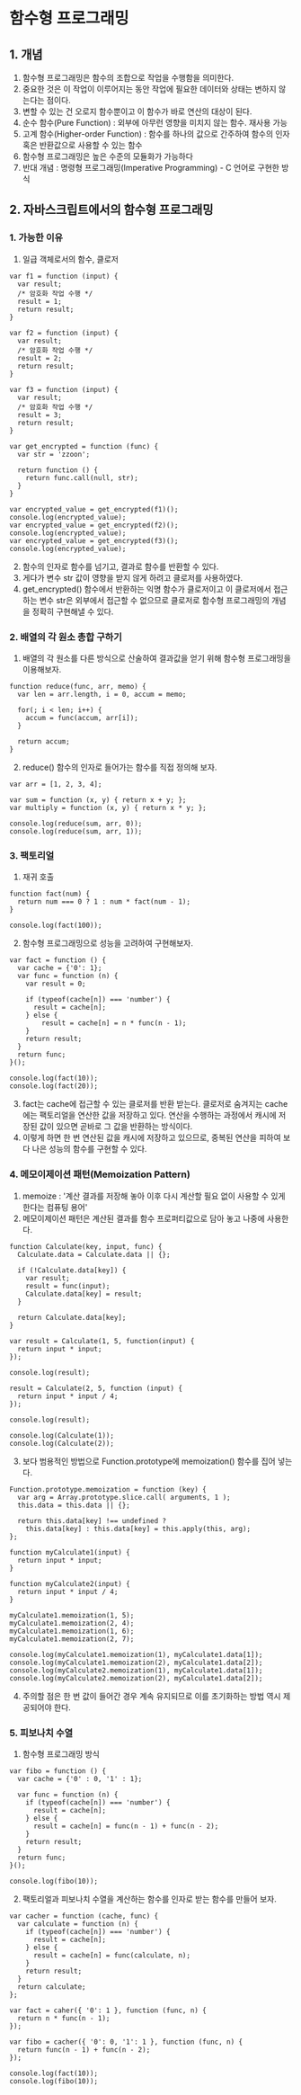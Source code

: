 # 함수형 프로그래밍



## 1. 개념

1. 함수형 프로그래밍은 함수의 조합으로 작업을 수행함을 의미한다. 
2. 중요한 것은 이 작업이 이루어지는 동안 작업에 필요한 데이터와 상태는 변하지 않는다는 점이다.
3. 변할 수 있는 건 오로지 함수뿐이고 이 함수가 바로 연산의 대상이 된다.
4. 순수 함수(Pure Function) : 외부에 아무런 영향을 미치지 않는 함수. 재사용 가능
5. 고계 함수(Higher-order Function) : 함수를 하나의 값으로 간주하여 함수의 인자 혹은 반환값으로 사용할 수 있는 함수
6. 함수형 프로그래밍은 높은 수준의 모듈화가 가능하다
7. 반대 개념 : 명령형 프로그래밍(Imperative Programming) - C 언어로 구현한 방식





## 2. 자바스크립트에서의 함수형 프로그래밍



### 1. 가능한 이유

1. 일급 객체로서의 함수, 클로저

```
var f1 = function (input) {
  var result;
  /* 암호화 작업 수행 */
  result = 1;
  return result;
}

var f2 = function (input) {
  var result;
  /* 암호화 작업 수행 */
  result = 2;
  return result;
}

var f3 = function (input) {
  var result;
  /* 암호화 작업 수행 */
  result = 3;
  return result;
}

var get_encrypted = function (func) {
  var str = 'zzoon';
  
  return function () {
    return func.call(null, str);
  }
}

var encrypted_value = get_encrypted(f1)();
console.log(encrypted_value);
var encrypted_value = get_encrypted(f2)();
console.log(encrypted_value);
var encrypted_value = get_encrypted(f3)();
console.log(encrypted_value);
```

2. 함수의 인자로 함수를 넘기고, 결과로 함수를 반환할 수 있다. 
3. 게다가 변수 str 값이 영향을 받지 않게 하려고 클로저를 사용하였다.
4. get_encrypted() 함수에서 반환하는 익명 함수가 클로저이고  이 클로저에서 접근하는 변수 str은 외부에서 접근할 수 없으므로 클로저로 함수형 프로그래밍의 개념을 정확히 구현해낼 수 있다.



### 2. 배열의 각 원소 총합 구하기

1. 배열의 각 원소를 다른 방식으로 산술하여 결과값을 얻기 위해 함수형 프로그래밍을 이용해보자.

```
function reduce(func, arr, memo) {
  var len = arr.length, i = 0, accum = memo;
  
  for(; i < len; i++) {
    accum = func(accum, arr[i]);
  }
  
  return accum;
}
```

2. reduce() 함수의 인자로 들어가는 함수를 직접 정의해 보자.

```
var arr = [1, 2, 3, 4];

var sum = function (x, y) { return x + y; };
var multiply = function (x, y) { return x * y; };

console.log(reduce(sum, arr, 0));
console.log(reduce(sum, arr, 1));
```



### 3. 팩토리얼

1. 재귀 호출

```
function fact(num) {
  return num === 0 ? 1 : num * fact(num - 1);
}

console.log(fact(100));
```

2. 함수형 프로그래밍으로 성능을 고려하여 구현해보자.

```
var fact = function () {
  var cache = {'0': 1};
  var func = function (n) {
    var result = 0;
    
    if (typeof(cache[n]) === 'number') {
      result = cache[n];
    } else {
    	result = cache[n] = n * func(n - 1);
    }
    return result;
  }
  return func;
}();

console.log(fact(10));
console.log(fact(20));
```

3. fact는 cache에 접근할 수 있는 클로저를 반환 받는다. 클로저로 숨겨지는 cache에는 팩토리얼을 연산한 값을 저장하고 있다. 연산을 수행하는 과정에서 캐시에 저장된 값이 있으면 곧바로 그 값을 반환하는 방식이다. 
4. 이렇게 하면 한 번 연산된 값을 캐시에 저장하고 있으므로, 중복된 연산을 피하여 보다 나은 성능의 함수를 구현할 수 있다.



### 4. 메모이제이션 패턴(Memoization Pattern)

1. memoize : '계산 결과를 저장해 놓아 이후 다시 계산할 필요 없이 사용할 수 있게 한다는 컴퓨팅 용어'
2. 메모이제이션 패턴은 계산된 결과를 함수 프로퍼티값으로 담아 놓고 나중에 사용한다.

```
function Calculate(key, input, func) {
  Calculate.data = Calculate.data || {};
  
  if (!Calculate.data[key]) {
    var result;
    result = func(input);
    Calculate.data[key] = result;
  }
  
  return Calculate.data[key];
}

var result = Calculate(1, 5, function(input) {
  return input * input;
});

console.log(result);

result = Calculate(2, 5, function (input) {
  return input * input / 4;
});

console.log(result);

console.log(Calculate(1));
console.log(Calculate(2));
```

3. 보다 범용적인 방법으로 Function.prototype에 memoization() 함수를 집어 넣는다.

```
Function.prototype.memoization = function (key) {
  var arg = Array.prototype.slice.call( arguments, 1 );
  this.data = this.data || {};
  
  return this.data[key] !== undefined ?
  	this.data[key] : this.data[key] = this.apply(this, arg);
};

function myCalculate1(input) {
  return input * input;
}

function myCalculate2(input) {
  return input * input / 4;
}

myCalculate1.memoization(1, 5);
myCalculate1.memoization(2, 4);
myCalculate1.memoization(1, 6);
myCalculate1.memoization(2, 7);

console.log(myCalculate1.memoization(1), myCalculate1.data[1]);
console.log(myCalculate1.memoization(2), myCalculate1.data[2]);
console.log(myCalculate2.memoization(1), myCalculate1.data[1]);
console.log(myCalculate2.memoization(2), myCalculate1.data[2]);
```

4. 주의할 점은 한 번 값이 들어간 경우 계속 유지되므로 이를 초기화하는 방법 역시 제공되어야 한다. 



### 5. 피보나치 수열

1. 함수형 프로그래밍 방식

```
var fibo = function () {
  var cache = {'0' : 0, '1' : 1};
  
  var func = function (n) {
    if (typeof(cache[n]) === 'number') {
      result = cache[n];
    } else {
      result = cache[n] = func(n - 1) + func(n - 2);
    }
    return result;
  }
  return func;
}();

console.log(fibo(10));
```

2. 팩토리얼과 피보나치 수열을 계산하는 함수를 인자로 받는 함수를 만들어 보자.

```
var cacher = function (cache, func) {
  var calculate = function (n) {
    if (typeof(cache[n]) === 'number') {
      result = cache[n];
    } else {
      result = cache[n] = func(calculate, n);
    }
    return result;
  }
  return calculate;
};
```

```
var fact = caher({ '0': 1 }, function (func, n) {
  return n * func(n - 1);
});

var fibo = cacher({ '0': 0, '1': 1 }, function (func, n) {
  return func(n - 1) + func(n - 2);
});

console.log(fact(10));
console.log(fibo(10));
```

